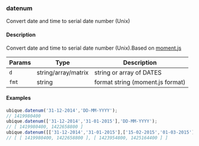 ### datenum
Convert date and time to serial date number (Unix)


#### Description

Convert date and time to serial date number (Unix).Based on [moment.js](http://momentjs.com)


|Params|Type|Description
|---------|----|-----------
|`d` | string/array/matrix | string or array of DATES
|`fmt` | string | format string (moment.js format)


#### Examples

```js
ubique.datenum('31-12-2014','DD-MM-YYYY');
// 1419980400
ubique.datenum(['31-12-2014','31-01-2015'],'DD-MM-YYYY');
// [ 1419980400, 1422658800 ]
ubique.datenum([['31-12-2014','31-01-2015'],['15-02-2015','01-03-2015']],'DD-MM-YYYY');
// [ [ 1419980400, 1422658800 ], [ 1423954800, 1425164400 ] ]
```

